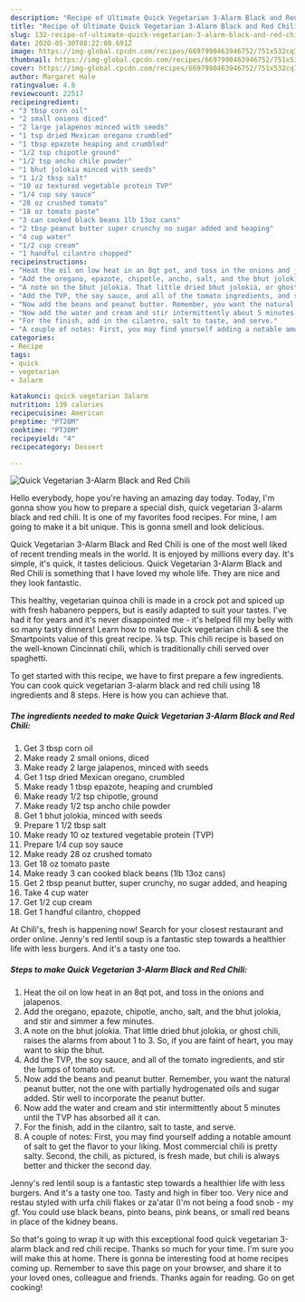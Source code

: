 ```yaml
---
description: "Recipe of Ultimate Quick Vegetarian 3-Alarm Black and Red Chili"
title: "Recipe of Ultimate Quick Vegetarian 3-Alarm Black and Red Chili"
slug: 132-recipe-of-ultimate-quick-vegetarian-3-alarm-black-and-red-chili
date: 2020-05-30T08:22:08.691Z
image: https://img-global.cpcdn.com/recipes/6697990463946752/751x532cq70/quick-vegetarian-3-alarm-black-and-red-chili-recipe-main-photo.jpg
thumbnail: https://img-global.cpcdn.com/recipes/6697990463946752/751x532cq70/quick-vegetarian-3-alarm-black-and-red-chili-recipe-main-photo.jpg
cover: https://img-global.cpcdn.com/recipes/6697990463946752/751x532cq70/quick-vegetarian-3-alarm-black-and-red-chili-recipe-main-photo.jpg
author: Margaret Hale
ratingvalue: 4.8
reviewcount: 22517
recipeingredient:
- "3 tbsp corn oil"
- "2 small onions diced"
- "2 large jalapenos minced with seeds"
- "1 tsp dried Mexican oregano crumbled"
- "1 tbsp epazote heaping and crumbled"
- "1/2 tsp chipotle ground"
- "1/2 tsp ancho chile powder"
- "1 bhut jolokia minced with seeds"
- "1 1/2 tbsp salt"
- "10 oz textured vegetable protein TVP"
- "1/4 cup soy sauce"
- "28 oz crushed tomato"
- "18 oz tomato paste"
- "3 can cooked black beans 1lb 13oz cans"
- "2 tbsp peanut butter super crunchy no sugar added and heaping"
- "4 cup water"
- "1/2 cup cream"
- "1 handful cilantro chopped"
recipeinstructions:
- "Heat the oil on low heat in an 8qt pot, and toss in the onions and jalapenos."
- "Add the oregano, epazote, chipotle, ancho, salt, and the bhut jolokia, and stir and simmer a few minutes."
- "A note on the bhut jolokia. That little dried bhut jolokia, or ghost chili, raises the alarms from about 1 to 3. So, if you are faint of heart, you may want to skip the bhut."
- "Add the TVP, the soy sauce, and all of the tomato ingredients, and stir the lumps of tomato out."
- "Now add the beans and peanut butter. Remember, you want the natural peanut butter, not the one with partially hydrogenated oils and sugar added. Stir well to incorporate the peanut butter."
- "Now add the water and cream and stir intermittently about 5 minutes until the TVP has absorbed all it can."
- "For the finish, add in the cilantro, salt to taste, and serve."
- "A couple of notes: First, you may find yourself adding a notable amount of salt to get the flavor to your liking. Most commercial chili is pretty salty. Second, the chili, as pictured, is fresh made, but chili is always better and thicker the second day."
categories:
- Recipe
tags:
- quick
- vegetarian
- 3alarm

katakunci: quick vegetarian 3alarm 
nutrition: 139 calories
recipecuisine: American
preptime: "PT20M"
cooktime: "PT30M"
recipeyield: "4"
recipecategory: Dessert

---
```



![Quick Vegetarian 3-Alarm Black and Red Chili](https://img-global.cpcdn.com/recipes/6697990463946752/751x532cq70/quick-vegetarian-3-alarm-black-and-red-chili-recipe-main-photo.jpg)

Hello everybody, hope you're having an amazing day today. Today, I'm gonna show you how to prepare a special dish, quick vegetarian 3-alarm black and red chili. It is one of my favorites food recipes. For mine, I am going to make it a bit unique. This is gonna smell and look delicious.

Quick Vegetarian 3-Alarm Black and Red Chili is one of the most well liked of recent trending meals in the world. It is enjoyed by millions every day. It's simple, it's quick, it tastes delicious. Quick Vegetarian 3-Alarm Black and Red Chili is something that I have loved my whole life. They are nice and they look fantastic.

This healthy, vegetarian quinoa chili is made in a crock pot and spiced up with fresh habanero peppers, but is easily adapted to suit your tastes. I&#39;ve had it for years and it&#39;s never disappointed me - it&#39;s helped fill my belly with so many tasty dinners! Learn how to make Quick vegetarian chili &amp; see the Smartpoints value of this great recipe. ¼ tsp. This chili recipe is based on the well-known Cincinnati chili, which is traditionally chili served over spaghetti.


To get started with this recipe, we have to first prepare a few ingredients. You can cook quick vegetarian 3-alarm black and red chili using 18 ingredients and 8 steps. Here is how you can achieve that.

<!--inarticleads1-->

##### The ingredients needed to make Quick Vegetarian 3-Alarm Black and Red Chili:

1. Get 3 tbsp corn oil
1. Make ready 2 small onions, diced
1. Make ready 2 large jalapenos, minced with seeds
1. Get 1 tsp dried Mexican oregano, crumbled
1. Make ready 1 tbsp epazote, heaping and crumbled
1. Make ready 1/2 tsp chipotle, ground
1. Make ready 1/2 tsp ancho chile powder
1. Get 1 bhut jolokia, minced with seeds
1. Prepare 1 1/2 tbsp salt
1. Make ready 10 oz textured vegetable protein (TVP)
1. Prepare 1/4 cup soy sauce
1. Make ready 28 oz crushed tomato
1. Get 18 oz tomato paste
1. Make ready 3 can cooked black beans (1lb 13oz cans)
1. Get 2 tbsp peanut butter, super crunchy, no sugar added, and heaping
1. Take 4 cup water
1. Get 1/2 cup cream
1. Get 1 handful cilantro, chopped


At Chili&#39;s, fresh is happening now! Search for your closest restaurant and order online. Jenny&#39;s red lentil soup is a fantastic step towards a healthier life with less burgers. And it&#39;s a tasty one too. 

<!--inarticleads2-->

##### Steps to make Quick Vegetarian 3-Alarm Black and Red Chili:

1. Heat the oil on low heat in an 8qt pot, and toss in the onions and jalapenos.
1. Add the oregano, epazote, chipotle, ancho, salt, and the bhut jolokia, and stir and simmer a few minutes.
1. A note on the bhut jolokia. That little dried bhut jolokia, or ghost chili, raises the alarms from about 1 to 3. So, if you are faint of heart, you may want to skip the bhut.
1. Add the TVP, the soy sauce, and all of the tomato ingredients, and stir the lumps of tomato out.
1. Now add the beans and peanut butter. Remember, you want the natural peanut butter, not the one with partially hydrogenated oils and sugar added. Stir well to incorporate the peanut butter.
1. Now add the water and cream and stir intermittently about 5 minutes until the TVP has absorbed all it can.
1. For the finish, add in the cilantro, salt to taste, and serve.
1. A couple of notes: First, you may find yourself adding a notable amount of salt to get the flavor to your liking. Most commercial chili is pretty salty. Second, the chili, as pictured, is fresh made, but chili is always better and thicker the second day.


Jenny&#39;s red lentil soup is a fantastic step towards a healthier life with less burgers. And it&#39;s a tasty one too. Tasty and high in fiber too. Very nice and restau styled with urfa chili flakes or za&#39;atar (I&#39;m not being a food snob - my gf. You could use black beans, pinto beans, pink beans, or small red beans in place of the kidney beans. 

So that's going to wrap it up with this exceptional food quick vegetarian 3-alarm black and red chili recipe. Thanks so much for your time. I'm sure you will make this at home. There is gonna be interesting food at home recipes coming up. Remember to save this page on your browser, and share it to your loved ones, colleague and friends. Thanks again for reading. Go on get cooking!
